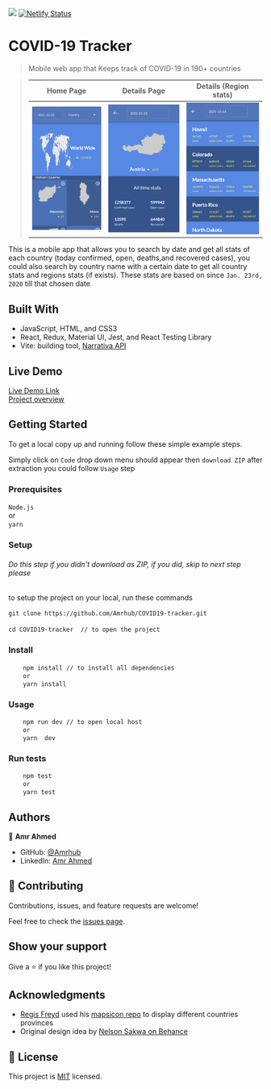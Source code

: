 ![](https://img.shields.io/badge/Microverse-blueviolet)
[![Netlify Status](https://api.netlify.com/api/v1/badges/57823cc1-432f-4702-9536-e3fc24c51a32/deploy-status)](https://app.netlify.com/sites/covid-19-tracker-amrhub/deploys)

# COVID-19 Tracker

> Mobile web app that Keeps track of COVID-19 in 190+ countries

> |                     Home Page                      |                      Details Page                      |                 Details (Region stats)                 |
> | :------------------------------------------------: | :----------------------------------------------------: | :----------------------------------------------------: |
> | ![Home Page](./app_screenshots/app_screenshot.png) | ![Details Page](./app_screenshots/app_screenshot2.png) | ![Region stats](./app_screenshots/app_screenshot3.png) |

This is a mobile app that allows you to search by date and get all stats of each country (today confirmed, open, deaths,and recovered cases), you could also search by country name with a certain date to get all country stats and regions stats (if exists).
These stats are based on since `Jan. 23rd, 2020` till that chosen date

## Built With

- JavaScript, HTML, and CSS3
- React, Redux, Material UI, Jest, and React Testing Library
- Vite: building tool, [Narrativa API](https://covid19tracking.narrativa.com/index_en.html)

## Live Demo

[Live Demo Link](https://covid-19-tracker-amrhub.netlify.app/) <br>
[Project overview](https://youtu.be/Ea-nHHvOlmk)

## Getting Started

To get a local copy up and running follow these simple example steps.

Simply click on `Code` drop down menu should appear then `download ZIP` after extraction you could follow `Usage` step

### Prerequisites

`Node.js`
<br> or <br>
`yarn`

### Setup

###### Do this step if you didn't download as ZIP, if you did, skip to next step please

to setup the project on your local, run these commands

```shell
git clone https://github.com/Amrhub/COVID19-tracker.git

cd COVID19-tracker  // to open the project
```

### Install

```shell
    npm install // to install all dependencies
    or
    yarn install
```

### Usage

```shell
    npm run dev // to open local host
    or
    yarn  dev
```

### Run tests

```shell
    npm test
    or
    yarn test
```

## Authors

👤 **Amr Ahmed**

- GitHub: [@Amrhub](https://github.com/Amrhub)
- LinkedIn: [Amr Ahmed](https://linkedin.com/in/amr-abdelrehim-ahmed)

## 🤝 Contributing

Contributions, issues, and feature requests are welcome!

Feel free to check the [issues page](../../issues/).

## Show your support

Give a ⭐️ if you like this project!

## Acknowledgments

- [Regis Freyd](https://github.com/djaiss) used his [mapsicon repo](https://github.com/djaiss/mapsicon) to display different countries provinces
- Original design idea by [Nelson Sakwa on Behance](https://www.behance.net/sakwadesignstudio)

## 📝 License

This project is [MIT](./MIT.md) licensed.
